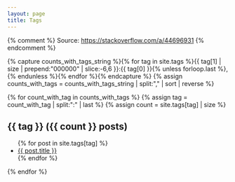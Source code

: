 ```yaml
---
layout: page
title: Tags
---
```


{% comment %}
Source: https://stackoverflow.com/a/44696931
{% endcomment %}

{% capture counts_with_tags_string %}{% for tag in site.tags %}{{ tag[1] | size | prepend:"000000" | slice:-6,6 }}:{{ tag[0] }}{% unless forloop.last %},{% endunless %}{% endfor %}{% endcapture %}
{% assign counts_with_tags = counts_with_tags_string | split:"," | sort | reverse %}

{% for count_with_tag in counts_with_tags %}
  {% assign tag = count_with_tag | split:":" | last %}
  {% assign count = site.tags[tag] | size %}
  <h2 name="{{ tag | slugify }}">{{ tag }} ({{ count }} posts)</h2>
  <ul>
  {% for post in site.tags[tag] %}
    <li><a href="{{ post.url }}">{{ post.title }}</a></li>
  {% endfor %}
  </ul>
{% endfor %}
